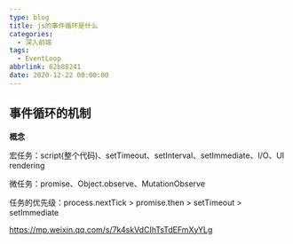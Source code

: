 ```yaml
---
type: blog
title: js的事件循环是什么
categories:
  - 深入前端
tags:
  - EventLoop
abbrlink: 62b88241
date: 2020-12-22 00:00:00
---
```


## 事件循环的机制

**概念**

宏任务：script(整个代码)、setTimeout、setInterval、setImmediate、I/O、UI rendering

微任务：promise、Object.observe、MutationObserve

任务的优先级：process.nextTick > promise.then > setTimeout > setImmediate



https://mp.weixin.qq.com/s/7k4skVdCIhTsTdEFmXyYLg

